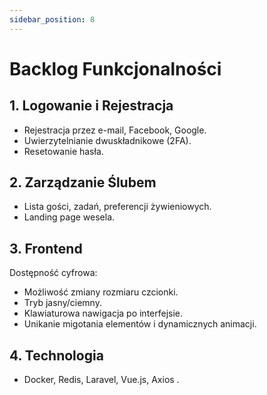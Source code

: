 ```yaml
---
sidebar_position: 8
---
```


# Backlog Funkcjonalności

## 1. Logowanie i Rejestracja
- Rejestracja przez e-mail, Facebook, Google.
- Uwierzytelnianie dwuskładnikowe (2FA).
- Resetowanie hasła.

## 2. Zarządzanie Ślubem
- Lista gości, zadań, preferencji żywieniowych.
- Landing page wesela.

## 3. Frontend
Dostępność cyfrowa:
- Możliwość zmiany rozmiaru czcionki.
- Tryb jasny/ciemny.
- Klawiaturowa nawigacja po interfejsie.
- Unikanie migotania elementów i dynamicznych animacji.


## 4. Technologia
- Docker, Redis, Laravel, Vue.js, Axios . 
